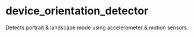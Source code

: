 # device_orientation_detector
Detects portrait &amp; landscape mode using accelerometer &amp; motion sensors.
